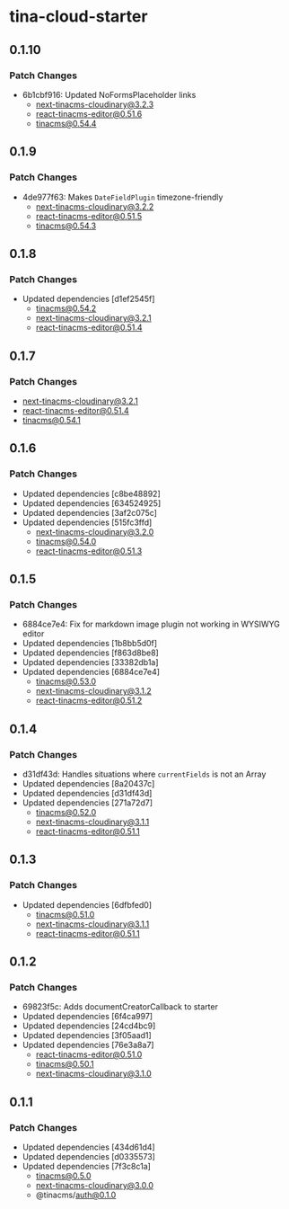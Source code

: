 # tina-cloud-starter

## 0.1.10

### Patch Changes

- 6b1cbf916: Updated NoFormsPlaceholder links
  - next-tinacms-cloudinary@3.2.3
  - react-tinacms-editor@0.51.6
  - tinacms@0.54.4

## 0.1.9

### Patch Changes

- 4de977f63: Makes `DateFieldPlugin` timezone-friendly
  - next-tinacms-cloudinary@3.2.2
  - react-tinacms-editor@0.51.5
  - tinacms@0.54.3

## 0.1.8

### Patch Changes

- Updated dependencies [d1ef2545f]
  - tinacms@0.54.2
  - next-tinacms-cloudinary@3.2.1
  - react-tinacms-editor@0.51.4

## 0.1.7

### Patch Changes

- next-tinacms-cloudinary@3.2.1
- react-tinacms-editor@0.51.4
- tinacms@0.54.1

## 0.1.6

### Patch Changes

- Updated dependencies [c8be48892]
- Updated dependencies [634524925]
- Updated dependencies [3af2c075c]
- Updated dependencies [515fc3ffd]
  - next-tinacms-cloudinary@3.2.0
  - tinacms@0.54.0
  - react-tinacms-editor@0.51.3

## 0.1.5

### Patch Changes

- 6884ce7e4: Fix for markdown image plugin not working in WYSIWYG editor
- Updated dependencies [1b8bb5d0f]
- Updated dependencies [f863d8be8]
- Updated dependencies [33382db1a]
- Updated dependencies [6884ce7e4]
  - tinacms@0.53.0
  - next-tinacms-cloudinary@3.1.2
  - react-tinacms-editor@0.51.2

## 0.1.4

### Patch Changes

- d31df43d: Handles situations where `currentFields` is not an Array
- Updated dependencies [8a20437c]
- Updated dependencies [d31df43d]
- Updated dependencies [271a72d7]
  - tinacms@0.52.0
  - next-tinacms-cloudinary@3.1.1
  - react-tinacms-editor@0.51.1

## 0.1.3

### Patch Changes

- Updated dependencies [6dfbfed0]
  - tinacms@0.51.0
  - next-tinacms-cloudinary@3.1.1
  - react-tinacms-editor@0.51.1

## 0.1.2

### Patch Changes

- 69823f5c: Adds documentCreatorCallback to starter
- Updated dependencies [6f4ca997]
- Updated dependencies [24cd4bc9]
- Updated dependencies [3f05aad1]
- Updated dependencies [76e3a8a7]
  - react-tinacms-editor@0.51.0
  - tinacms@0.50.1
  - next-tinacms-cloudinary@3.1.0

## 0.1.1

### Patch Changes

- Updated dependencies [434d61d4]
- Updated dependencies [d0335573]
- Updated dependencies [7f3c8c1a]
  - tinacms@0.5.0
  - next-tinacms-cloudinary@3.0.0
  - @tinacms/auth@0.1.0
